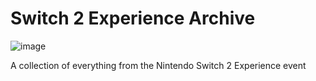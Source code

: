 # Switch 2 Experience Archive

![image](https://www.nintendo.com/eu/media/images/hardware_2/nintendo_switch_18/announcement/2x1_NSwitch2_Experience_Website_2000x1000_AllLanguages_image1280w.jpg)

A collection of everything from the Nintendo Switch 2 Experience event